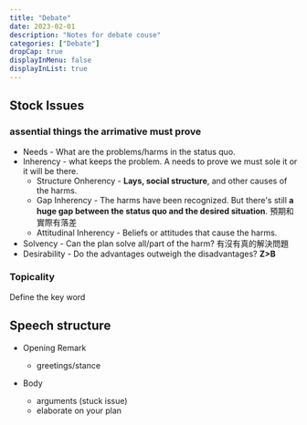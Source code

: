 ```yaml
---
title: "Debate"
date: 2023-02-01
description: "Notes for debate couse"
categories: ["Debate"]
dropCap: true
displayInMenu: false
displayInList: true
---
```


## Stock Issues

### assential things the **arrimative** must prove

*   Needs - What are the problems/harms in the status quo.
*   Inherency - what keeps the problem. A needs to prove we must sole it or it will be there.
    *   Structure Onherency - **Lays, social structure**, and other causes of the harms.
    *   Gap Inherency - The harms have been recognized. But there's still **a huge gap between the status quo and the desired situation**. 預期和實際有落差
    *   Attitudinal Inherency - Beliefs or attitudes that cause the harms.
*   Solvency - Can the plan solve all/part of the harm? 有沒有真的解決問題
*   Desirability - Do the advantages outweigh the disadvantages? **Z>B**

### Topicality

Define the key word

## Speech structure

*   Opening Remark
    *   greetings/stance
*   Body

    *   arguments (stuck issue)
    *   elaborate on your plan
